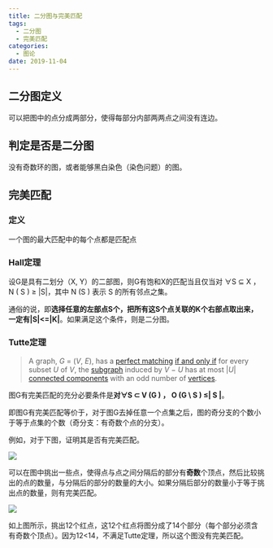 ```yaml
---
title: 二分图与完美匹配
tags:
  - 二分图
  - 完美匹配
categories: 
  - 图论
date: 2019-11-04
---
```


## 二分图定义

可以把图中的点分成两部分，使得每部分内部两两点之间没有连边。

## 判定是否是二分图

没有奇数环的图，或者能够黑白染色（染色问题）的图。

## 完美匹配

### 定义

一个图的最大匹配中的每个点都是匹配点

### Hall定理

设G是具有二划分（X, Y）的二部图，则G有饱和X的匹配当且仅当对 ∀S ⊆ X ， N ( S ) ≥ |S|，其中 N (S ) 表示 S 的所有邻点之集。

<!-- more -->

通俗的说，即**选择任意的左部点S个，把所有这S个点关联的K个右部点取出来，一定有|S|<=|K|**。如果满足这个条件，则是二分图。

### Tutte定理

> A graph, *G* = (*V*, *E*), has a [perfect matching](https://en.wikipedia.org/wiki/Perfect_matching) [if and only if](https://en.wikipedia.org/wiki/If_and_only_if) for every subset *U* of *V*, the [subgraph](https://en.wikipedia.org/wiki/Glossary_of_graph_theory#Subgraphs) induced by *V* − *U* has at most |*U*| [connected components](https://en.wikipedia.org/wiki/Connected_component_(graph_theory)) with an odd number of [vertices](https://en.wikipedia.org/wiki/Vertex_(graph_theory)).

图G有完美匹配的充分必要条件是**对∀S ⊂ V (G ) ， O (G \ S ) ≤| S |**。

即图G有完美匹配等价于，对于图G去掉任意一个点集之后，图的奇分支的个数小于等于点集的个数（奇分支：有奇数个点的分支）。

例如，对于下图，证明其是否有完美匹配。

![](https://raw.githubusercontent.com/HurleyJames/ImageHosting/master/eqW4l.jpg)

可以在图中挑出一些点，使得点与点之间分隔后的部分有**奇数**个顶点，然后比较挑出的点的数量，与分隔后的部分的数量的大小。如果分隔后部分的数量小于等于挑出点的数量，则有完美匹配。

![](https://raw.githubusercontent.com/HurleyJames/ImageHosting/master/oPlVM.jpg)

如上图所示，挑出12个红点，这12个红点将图分成了14个部分（每个部分必须含有奇数个顶点）。因为12<14，不满足Tutte定理，所以这个图没有完美匹配。









